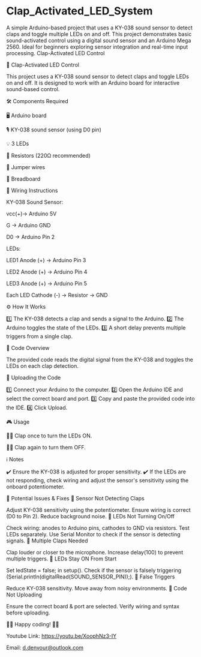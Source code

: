 # Clap_Activated_LED_System
A simple Arduino-based project that uses a KY-038 sound sensor to detect claps and toggle multiple LEDs on and off. This project demonstrates basic sound-activated control using a digital sound sensor and an Arduino Mega 2560. Ideal for beginners exploring sensor integration and real-time input processing.
Clap-Activated LED Control

🎤 Clap-Activated LED Control

This project uses a KY-038 sound sensor to detect claps and toggle LEDs on and off. It is designed to work with an Arduino board for interactive sound-based control.

🛠 Components Required

🖥 Arduino board

🎙 KY-038 sound sensor (using D0 pin)

💡 3 LEDs

🔌 Resistors (220Ω recommended)

🔗 Jumper wires

🔲 Breadboard

🔌 Wiring Instructions

KY-038 Sound Sensor:

vcc(+)→ Arduino 5V

G → Arduino GND

D0 → Arduino Pin 2

LEDs:

LED1 Anode (+) → Arduino Pin 3

LED2 Anode (+) → Arduino Pin 4

LED3 Anode (+) → Arduino Pin 5

Each LED Cathode (-) → Resistor → GND

⚙️ How It Works

1️⃣ The KY-038 detects a clap and sends a signal to the Arduino.
2️⃣ The Arduino toggles the state of the LEDs.
3️⃣ A short delay prevents multiple triggers from a single clap.

📝 Code Overview

The provided code reads the digital signal from the KY-038 and toggles the LEDs on each clap detection.

🚀 Uploading the Code

1️⃣ Connect your Arduino to the computer.
2️⃣ Open the Arduino IDE and select the correct board and port.
3️⃣ Copy and paste the provided code into the IDE.
4️⃣ Click Upload.

🎮 Usage

👏🏿 Clap once to turn the LEDs ON.

👏🏿 Clap again to turn them OFF.

ℹ️ Notes

✔️ Ensure the KY-038 is adjusted for proper sensitivity.
✔️ If the LEDs are not responding, check wiring and adjust the sensor's sensitivity using the onboard potentiometer.

🚨 Potential Issues & Fixes
🔹 Sensor Not Detecting Claps

Adjust KY-038 sensitivity using the potentiometer.
Ensure wiring is correct (D0 to Pin 2).
Reduce background noise.
🔹 LEDs Not Turning On/Off

Check wiring: anodes to Arduino pins, cathodes to GND via resistors.
Test LEDs separately.
Use Serial Monitor to check if the sensor is detecting signals.
🔹 Multiple Claps Needed

Clap louder or closer to the microphone.
Increase delay(100) to prevent multiple triggers.
🔹 LEDs Stay ON From Start

Set ledState = false; in setup().
Check if the sensor is falsely triggering (Serial.println(digitalRead(SOUND_SENSOR_PIN));).
🔹 False Triggers

Reduce KY-038 sensitivity.
Move away from noisy environments.
🔹 Code Not Uploading

Ensure the correct board & port are selected.
Verify wiring and syntax before uploading.

🕺🏿 Happy coding! 🕺🏿

Youtube Link: https://youtu.be/XoophNz3-IY

Email: d.denvour@outlook.com
